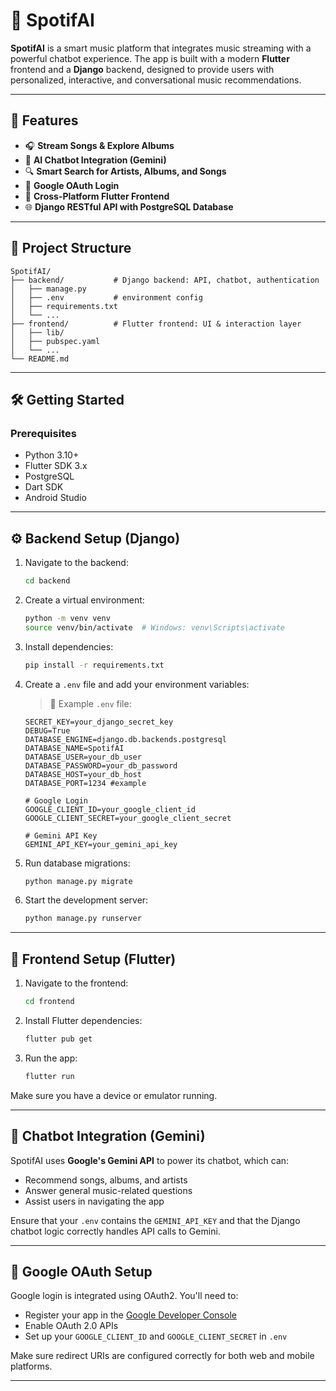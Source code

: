 # 🎵 SpotifAI

**SpotifAI** is a smart music platform that integrates music streaming with a powerful chatbot experience. The app is built with a modern **Flutter** frontend and a **Django** backend, designed to provide users with personalized, interactive, and conversational music recommendations.

---

## 🚀 Features

* 🎧 **Stream Songs & Explore Albums**
* 🤖 **AI Chatbot Integration (Gemini)**
* 🔍 **Smart Search for Artists, Albums, and Songs**
* 🔐 **Google OAuth Login**
* 📱 **Cross-Platform Flutter Frontend**
* 🌐 **Django RESTful API with PostgreSQL Database**

---

## 📁 Project Structure

```
SpotifAI/
├── backend/           # Django backend: API, chatbot, authentication
│   ├── manage.py
│   ├── .env           # environment config
│   ├── requirements.txt
│   └── ...
├── frontend/          # Flutter frontend: UI & interaction layer
│   ├── lib/
│   ├── pubspec.yaml
│   └── ...
└── README.md
```

---

## 🛠️ Getting Started

### Prerequisites

* Python 3.10+
* Flutter SDK 3.x
* PostgreSQL
* Dart SDK
* Android Studio

---

## ⚙️ Backend Setup (Django)

1. Navigate to the backend:

   ```bash
   cd backend
   ```

2. Create a virtual environment:

   ```bash
   python -m venv venv
   source venv/bin/activate  # Windows: venv\Scripts\activate
   ```

3. Install dependencies:

   ```bash
   pip install -r requirements.txt
   ```

4. Create a `.env` file and add your environment variables:

   > 📄 Example `.env` file:

   ```env
   SECRET_KEY=your_django_secret_key
   DEBUG=True
   DATABASE_ENGINE=django.db.backends.postgresql
   DATABASE_NAME=SpotifAI
   DATABASE_USER=your_db_user
   DATABASE_PASSWORD=your_db_password
   DATABASE_HOST=your_db_host
   DATABASE_PORT=1234 #example

   # Google Login
   GOOGLE_CLIENT_ID=your_google_client_id
   GOOGLE_CLIENT_SECRET=your_google_client_secret

   # Gemini API Key
   GEMINI_API_KEY=your_gemini_api_key
   ```

5. Run database migrations:

   ```bash
   python manage.py migrate
   ```

6. Start the development server:

   ```bash
   python manage.py runserver
   ```

---

## 📱 Frontend Setup (Flutter)

1. Navigate to the frontend:

   ```bash
   cd frontend
   ```

2. Install Flutter dependencies:

   ```bash
   flutter pub get
   ```

3. Run the app:

   ```bash
   flutter run
   ```

Make sure you have a device or emulator running.

---

## 🤖 Chatbot Integration (Gemini)

SpotifAI uses **Google's Gemini API** to power its chatbot, which can:

* Recommend songs, albums, and artists
* Answer general music-related questions
* Assist users in navigating the app

Ensure that your `.env` contains the `GEMINI_API_KEY` and that the Django chatbot logic correctly handles API calls to Gemini.

---

## 🔐 Google OAuth Setup

Google login is integrated using OAuth2. You'll need to:

* Register your app in the [Google Developer Console](https://console.developers.google.com/)
* Enable OAuth 2.0 APIs
* Set up your `GOOGLE_CLIENT_ID` and `GOOGLE_CLIENT_SECRET` in `.env`

Make sure redirect URIs are configured correctly for both web and mobile platforms.

---

